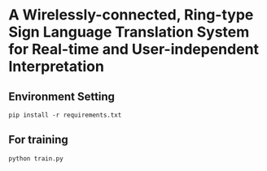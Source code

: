 # A Wirelessly-connected, Ring-type Sign Language Translation System for Real-time and User-independent Interpretation  

## Environment Setting
```
pip install -r requirements.txt

```
  
## For training
```
python train.py
```

